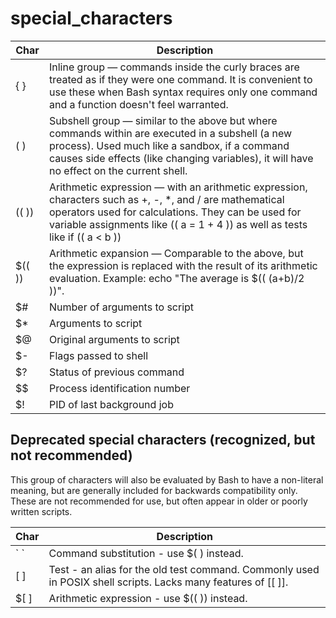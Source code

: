 special_characters
==================


| Char | Description |
| --- | --- |
|{ }                                                                                                                                                                                                                                            |Inline group — commands inside the curly braces are treated as if they were one command. It is convenient to use these when Bash syntax requires only one command and a function doesn't feel warranted.                                       |
|( )                                                                                                                                                                                                                                            |Subshell group — similar to the above but where commands within are executed in a subshell (a new process). Used much like a sandbox, if a command causes side effects (like changing variables), it will have no effect on the current shell. |
|(( ))                                                                                                                                                                                                                                          |Arithmetic expression — with an arithmetic expression, characters such as +, -, *, and / are mathematical operators used for calculations. They can be used for variable assignments like (( a = 1 + 4 )) as well as tests like if (( a < b )) |
|$(( ))                                                                                                                                                                                                                                         |Arithmetic expansion — Comparable to the above, but the expression is replaced with the result of its arithmetic evaluation. Example: echo "The average is $(( (a+b)/2 ))".                                                                    |
| $#  	| Number of arguments to script| 
| $* 	| Arguments to script| 
| $@ 	| Original arguments to script| 
| $- 	    | Flags passed to shell| 
| $? 	| Status of previous command| 
| $$ 	| Process identification number| 
| $! 	| PID of last background job| 




## Deprecated special characters (recognized, but not recommended)

This group of characters will also be evaluated by Bash to have a non-literal meaning, but are generally included for backwards compatibility only. These are not recommended for use, but often appear in older or poorly written scripts.

| Char | Description |
| ---  | --- |
| \` ` | Command substitution - use $( ) instead. |
| [ ] | Test - an alias for the old test command. Commonly used in POSIX shell scripts. Lacks many features of [[ ]]. |
| \$[ ] | Arithmetic expression - use $(( )) instead. |
